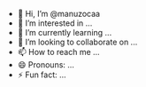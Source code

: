 - 👋 Hi, I’m @manuzocaa
- 👀 I’m interested in ...
- 🌱 I’m currently learning ...
- 💞️ I’m looking to collaborate on ...
- 📫 How to reach me ...
- 😄 Pronouns: ...
- ⚡ Fun fact: ...

<!---
manuzocaa/manuzocaa is a ✨ special ✨ repository because its `README.md` (this file) appears on your GitHub profile.
You can click the Preview link to take a look at your changes.
--->
